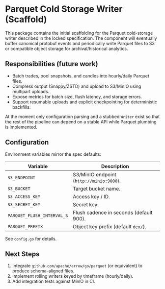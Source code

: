 # Parquet Cold Storage Writer (Scaffold)

This package contains the initial scaffolding for the Parquet cold-storage
writer described in the locked specification. The component will eventually
buffer canonical protobuf events and periodically write Parquet files to S3 or
compatible object storage for archival/historical analytics.

## Responsibilities (future work)

* Batch trades, pool snapshots, and candles into hourly/daily Parquet files.
* Compress output (Snappy/ZSTD) and upload to S3/MinIO using multipart uploads.
* Expose metrics for batch size, flush latency, and storage errors.
* Support resumable uploads and explicit checkpointing for deterministic
  backfills.

At the moment only configuration parsing and a stubbed `Writer` exist so that
the rest of the pipeline can depend on a stable API while Parquet plumbing is
implemented.

## Configuration

Environment variables mirror the spec defaults:

| Variable                  | Description                                |
| ------------------------- | ------------------------------------------ |
| `S3_ENDPOINT`             | S3/MinIO endpoint (`http://minio:9000`).   |
| `S3_BUCKET`               | Target bucket name.                        |
| `S3_ACCESS_KEY`           | Access key / ID.                           |
| `S3_SECRET_KEY`           | Secret key.                                |
| `PARQUET_FLUSH_INTERVAL_S`| Flush cadence in seconds (default 900).    |
| `PARQUET_PREFIX`          | Object key prefix (default `dex/`).        |

See `config.go` for details.

## Next Steps

1. Integrate `github.com/apache/arrow/go/parquet` (or equivalent) to produce
   schema-aligned files.
2. Implement rolling writers keyed by timeframe (hourly/daily).
3. Add integration tests against MinIO in CI.
